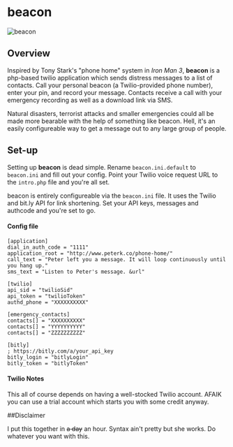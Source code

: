 # beacon

![beacon](http://oyster.ignimgs.com/wordpress/stg.ign.com/2012/10/ET_topart21.jpg)

## Overview

Inspired by Tony Stark's "phone home" system in *Iron Man 3*, **beacon** is a php-based twilio application which sends distress messages to a list of contacts. Call your personal beacon (a Twilio-provided phone number), enter your pin, and record your message. Contacts receive a call with your emergency recording as well as a download link via SMS.

Natural disasters, terrorist attacks and smaller emergencies could all be made more bearable with the help of something like beacon. Hell, it's an easily configureable way to get a message out to any large group of people.

## Set-up

Setting up **beacon** is dead simple. Rename `beacon.ini.default` to `beacon.ini` and fill out your config. Point your Twilio voice request URL to the `intro.php` file and you're all set.

beacon is entirely configureable via the `beacon.ini` file. It uses the Twilio and bit.ly API for link shortening. Set your API keys, messages and authcode and you're set to go.  

#### Config file

	[application]
	dial_in_auth_code = "1111" 
	application_root = "http://www.peterk.co/phone-home/"
	call_text = "Peter left you a message. It will loop continuously until you hang up."
	sms_text = "Listen to Peter's message. &url"

	[twilio]
	api_sid = "twilioSid"
	api_token = "twilioToken"
	authd_phone = "XXXXXXXXXX"

	[emergency_contacts]
	contacts[] = "XXXXXXXXXX"
	contacts[] = "YYYYYYYYYY"
	contacts[] = "ZZZZZZZZZZ"

	[bitly]
	; https://bitly.com/a/your_api_key
	bitly_login = "bitlyLogin"
	bitly_token = "bitlyToken"
	
#### Twilio Notes

This all of course depends on having a well-stocked Twilio account. AFAIK you can use a trial account which starts you with some credit anyway.

##Disclaimer

I put this together in ~~a day~~ an hour. Syntax ain't pretty but she works. Do whatever you want with this.